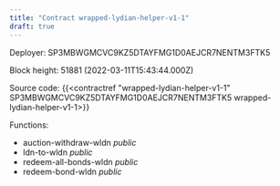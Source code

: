 ```yaml
---
title: "Contract wrapped-lydian-helper-v1-1"
draft: true
---
```

Deployer: SP3MBWGMCVC9KZ5DTAYFMG1D0AEJCR7NENTM3FTK5


 



Block height: 51881 (2022-03-11T15:43:44.000Z)

Source code: {{<contractref "wrapped-lydian-helper-v1-1" SP3MBWGMCVC9KZ5DTAYFMG1D0AEJCR7NENTM3FTK5 wrapped-lydian-helper-v1-1>}}

Functions:

* auction-withdraw-wldn _public_
* ldn-to-wldn _public_
* redeem-all-bonds-wldn _public_
* redeem-bond-wldn _public_
